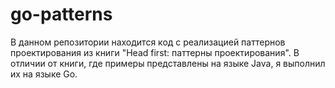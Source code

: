 # go-patterns
В данном репозитории находится код с реализацией паттернов проектирования из книги "Head first: паттерны проектирования". В отличии от книги, где примеры представлены на языке Java, я выполнил их на языке Go.
